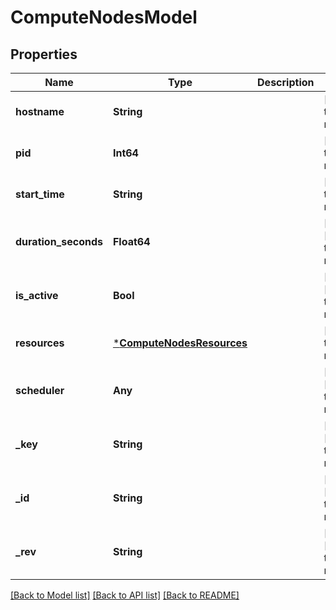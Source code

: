 # ComputeNodesModel


## Properties
Name | Type | Description | Notes
------------ | ------------- | ------------- | -------------
**hostname** | **String** |  | [default to nothing]
**pid** | **Int64** |  | [default to nothing]
**start_time** | **String** |  | [default to nothing]
**duration_seconds** | **Float64** |  | [optional] [default to nothing]
**is_active** | **Bool** |  | [optional] [default to nothing]
**resources** | [***ComputeNodesResources**](ComputeNodesResources.md) |  | [default to nothing]
**scheduler** | **Any** |  | [optional] [default to nothing]
**_key** | **String** |  | [optional] [default to nothing]
**_id** | **String** |  | [optional] [default to nothing]
**_rev** | **String** |  | [optional] [default to nothing]


[[Back to Model list]](../README.md#models) [[Back to API list]](../README.md#api-endpoints) [[Back to README]](../README.md)


